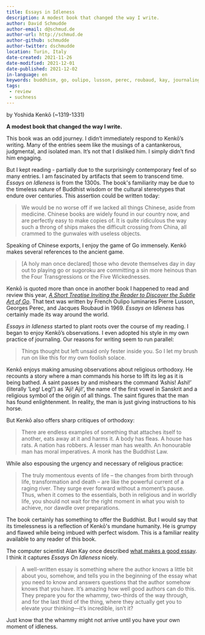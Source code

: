 ```yaml
---
title: Essays in Idleness
description: A modest book that changed the way I write.
author: David Schmudde
author-email: d@schmud.de
author-url: http://schmud.de
author-github: schmudde
author-twitter: dschmudde
location: Turin, Italy
date-created: 2021-11-26
date-modified: 2021-12-01
date-published: 2021-12-02
in-language: en
keywords: buddhism, go, oulipo, lusson, perec, roubaud, kay, journaling
tags:
 - review
 - suchness
---
```


by Yoshida Kenkō (~1319-1331)

**A modest book that changed the way I write.**

This book was an odd journey. I didn’t immediately respond to Kenkō’s writing. Many of the entries seem like the musings of a cantankerous, judgmental, and isolated man. It’s not that I disliked him. I simply didn’t find him engaging.

But I kept reading - partially due to the surprisingly contemporary feel of so many entries. I am fascinated by artifacts that seem to transcend time. *Essays on Idleness* is from the 1300s. The book's familiarity may be due to the timeless nature of Buddhist wisdom or the cultural stereotypes that endure over centuries. This assertion could be written today:

> We would be no worse off if we lacked all things Chinese, aside from medicine. Chinese books are widely found in our country now, and are perfectly easy to make copies of. It is quite ridiculous the way such a throng of ships makes the difficult crossing from China, all crammed to the gunwales with useless objects.

Speaking of Chinese exports, I enjoy the game of Go immensely. Kenkō makes several references to the ancient game.

> [A holy man once declared] those who devote themselves day in day out to playing go or sugoroku are committing a sin more heinous than the Four Transgressions or the Five Wickednesses.

Kenkō is quoted more than once in another book I happened to read and review this year, [*A Short Treatise Inviting the Reader to Discover the Subtle Art of Go*](books/subtle-art-of-go.html). That text was written by French Oulipo luminaries Pierre Lusson, Georges Perec, and Jacques Roubaud in 1969. *Essays on Idleness* has certainly made its way around the world.

*Essays in Idleness* started to plant roots over the course of my reading. I began to enjoy Kenkō’s observations. I even adopted his style in my own practice of journaling. Our reasons for writing seem to run parallel:

> Things thought but left unsaid only fester inside you. So I let my brush run on like this for my own foolish solace.

Kenkō enjoys making amusing observations about religious orthodoxy. He recounts a story where a man commands his horse to lift its leg as it is being bathed. A saint passes by and mishears the command ‘Ashis! Ashi!’ (literally ‘Leg! Leg!’) as ‘Aji! Aji!’, the name of the first vowel in Sanskrit and a religious symbol of the origin of all things. The saint figures that the man has found enlightenment. In reality, the man is just giving instructions to his horse.

But Kenkō also offers sharp critiques of orthodoxy:

> There are endless examples of something that attaches itself to another, eats away at it and harms it. A body has fleas. A house has rats. A nation has robbers. A lesser man has wealth. An honourable man has moral imperatives. A monk has the Buddhist Law.

While also espousing the urgency and necessary of religious practice:

> The truly momentous events of life – the changes from birth through life, transformation and death – are like the powerful current of a raging river. They surge ever forward without a moment’s pause. Thus, when it comes to the essentials, both in religious and in worldly life, you should not wait for the right moment in what you wish to achieve, nor dawdle over preparations.

The book certainly has something to offer the Buddhist. But I would say that its timelessness is a reflection of Kenkō's mundane humanity. He is grumpy and flawed while being imbued with perfect wisdom. This is a familiar reality available to any reader of this book.

The computer scientist Alan Kay once described [what makes a good essay](https://www.fastcompany.com/40435064/what-alan-kay-thinks-about-the-iphone-and-technology-now). I think it captures *Essays On Idleness* nicely.

> A well-written essay is something where the author knows a little bit about you, somehow, and tells you in the beginning of the essay what you need to know and answers questions that the author somehow knows that you have. It’s amazing how well good authors can do this. They prepare you for the whammy, two-thirds of the way through, and for the last third of the thing, where they actually get you to elevate your thinking—it’s incredible, isn’t it?

Just know that the whammy might not arrive until you have your own moment of idleness.
